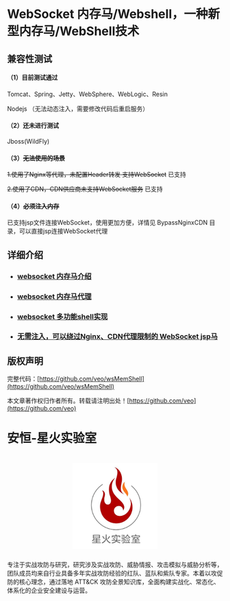 # **WebSocket 内存马/Webshell，一种新型内存马/WebShell技术**

## 兼容性测试

#### （1）目前测试通过

Tomcat、Spring、Jetty、WebSphere、WebLogic、Resin

Nodejs （无法动态注入，需要修改代码后重启服务）

#### （2）还未进行测试

Jboss(WildFly)

#### （3）~~无法使用的场景~~

~~1.使用了Nginx等代理，未配置Header转发 支持WebSocket~~ 已支持

~~2.使用了CDN，CDN供应商未支持WebSocket服务~~ 已支持

#### （4）~~必须注入内存~~

已支持jsp文件连接WebSocket，使用更加方便，详情见 BypassNginxCDN 目录，可以直接jsp连接WebSocket代理


## 详细介绍

- ### [websocket 内存马介绍](/static/websocket1.md)
- ### [websocket 内存马代理](/static/websocketproxy.md)
- ### [websocket 多功能shell实现](/static/websocket2.md)
- ### [无需注入，可以绕过Nginx、CDN代理限制的 WebSocket jsp马](/static/wsNotAddEndpoint.md)

## 版权声明

完整代码：[https://github.com/veo/wsMemShell](https://github.com/veo/wsMemShell)

本文章著作权归作者所有。转载请注明出处！[https://github.com/veo](https://github.com/veo)

# 安恒-星火实验室

<h1 align="center">
  <img src="static/starfile.jpeg" alt="starfile" width="200px">
  <br>
</h1>
专注于实战攻防与研究，研究涉及实战攻防、威胁情报、攻击模拟与威胁分析等，团队成员均来自行业具备多年实战攻防经验的红队、蓝队和紫队专家。本着以攻促防的核心理念，通过落地 ATT&CK 攻防全景知识库，全面构建实战化、常态化、体系化的企业安全建设与运营。
